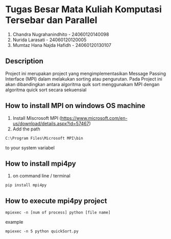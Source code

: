 # Tugas Besar Mata Kuliah Komputasi Tersebar dan Parallel 

1. Chandra Nugrahanindhito - 24060120140098
2. Nurida Larasati - 24060120120005
3. Mumtaz Hana Najda Hafidh - 24060120130107

## Description
Project ini merupakan project yang mengimplementasikan Message Passing Interface (MPI) dalam melakukan sorting atau pengurutan. Pada Project ini akan dibandingkan antara algoritma quik sort menggunakam MPI dengan algoritma quick sort secara sekuensial

## How to install MPI on windows OS machine
1. Install Miscrosoft MPI (https://www.microsoft.com/en-us/download/details.aspx?id=57467)
2. Add the path 
```
C:\Program Files\Microsoft MPI\bin
```
to your system variabel

## How to install mpi4py
1. on command line / terminal 
```
pip install mpi4py
```

## How to execute mpi4py project 
```
mpiexec -n [num of process] python [file name] 
```

example 
```
mpiexec -n 5 python quickSort.py
```
